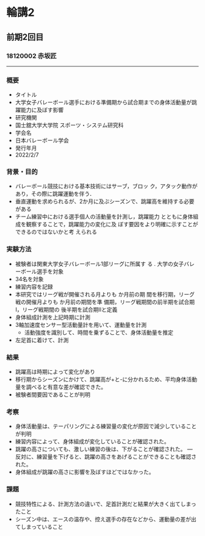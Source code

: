 # 輪講2

## 前期2回目

### 18120002 赤坂匠

---

### 概要

- タイトル
 - 大学女子バレーボール選手における準備期から試合期までの身体活動量が跳躍能力に及ぼす影響
- 研究機関
 - 国士舘大学大学院 スポーツ・システム研究科 
- 学会名
 - 日本バレーボール学会
- 発行年月
 - 2022/2/7

### 背景・目的
- バレーボール競技における基本技術にはサーブ，ブロッ
ク，アタック動作があり，その際に跳躍運動を伴う．
- 垂直運動を求められるが、2か月に及ぶシーズンで、跳躍高を維持する必要がある
- チーム練習中における選手個人の活動量を計測し，跳躍能力
とともに身体組成を観察することで，跳躍能力の変化に及
ぼす要因をより明確に示すことができるのではないかと考
えられる

### 実験方法
- 被験者は関東大学女子バレーボール1部リーグに所属す
る . 大学の女子バレーボール選手を対象
- 34名を対象
- 練習内容を記録
- 本研究ではリーグ戦が開催される月よりも  か月前の期
間を移行期，リーグ戦の開催月よりも  か月前の期間を準
備期，リーグ戦期間の前半期を試合期Ⅰ，リーグ戦期間の
後半期を試合期Ⅱと定義
- 身体組成計測を上記時期に計測
- 3軸加速度センサー型活動量計を用いて、運動量を計測
  - 活動強度を識別して、時間を乗ずることで、身体活動量を推定
- 左足首に着けて、計測

### 結果
- 跳躍高は時期によって変化があり
- 移行期からシーズンにかけて、跳躍高が+と-に分かれるため、平均身体活動量を調べると有意な差が確認できた。
- 被験者間要因であることが判明

### 考察

- 身体活動量は、テーパリングによる練習量の変化が原因で減少していることが判明
- 練習内容によって、身体組成が変化していることが確認された。
- 跳躍の高さについても、激しい練習の後は、下がることが確認された。
― 反対に、練習量を下げると、跳躍の高さをあげることができることも確認された。
- 身体組成が跳躍の高さに影響を及ぼすほどではなかった。

### 課題
- 競技特性による、計測方法の違いで、足首計測だと結果が大きく出てしまったこと
- シーズン中は、エースの温存や、控え選手の存在などから、運動量の差が出てしまっていること
